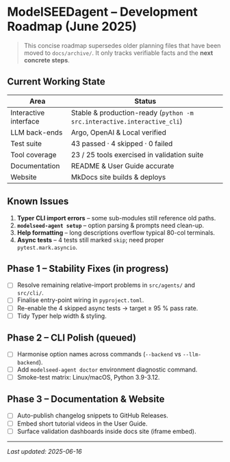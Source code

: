 # ModelSEEDagent – Development Roadmap (June 2025)

> This concise roadmap supersedes older planning files that have been moved to `docs/archive/`.  It only tracks verifiable facts and the **next concrete steps**.

## Current Working State

| Area | Status |
|------|--------|
| Interactive interface | Stable & production-ready (`python -m src.interactive.interactive_cli`) |
| LLM back-ends | Argo, OpenAI & Local verified |
| Test suite | 43 passed · 4 skipped · 0 failed |
| Tool coverage | 23 / 25 tools exercised in validation suite |
| Documentation | README & User Guide accurate |
| Website | MkDocs site builds & deploys |

## Known Issues

1. **Typer CLI import errors** – some sub-modules still reference old paths.
2. **`modelseed-agent setup`** – option parsing & prompts need clean-up.
3. **Help formatting** – long descriptions overflow typical 80-col terminals.
4. **Async tests** – 4 tests still marked `skip`; need proper `pytest.mark.asyncio`.

## Phase 1 – Stability Fixes (in progress)

- [ ] Resolve remaining relative-import problems in `src/agents/` and `src/cli/`.
- [ ] Finalise entry-point wiring in `pyproject.toml`.
- [ ] Re-enable the 4 skipped async tests → target ≥ 95 % pass rate.
- [ ] Tidy Typer help width & styling.

## Phase 2 – CLI Polish (queued)

- [ ] Harmonise option names across commands (`--backend` vs `--llm-backend`).
- [ ] Add `modelseed-agent doctor` environment diagnostic command.
- [ ] Smoke-test matrix: Linux/macOS, Python 3.9-3.12.

## Phase 3 – Documentation & Website

- [ ] Auto-publish changelog snippets to GitHub Releases.
- [ ] Embed short tutorial videos in the User Guide.
- [ ] Surface validation dashboards inside docs site (iframe embed).

---

_Last updated: 2025-06-16_
